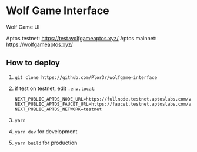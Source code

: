 # Wolf Game Interface

Wolf Game UI

Aptos testnet: https://test.wolfgameaptos.xyz/
Aptos mainnet: https://wolfgameaptos.xyz/

## How to deploy

1. `git clone https://github.com/Plor3r/wolfgame-interface`
2. if test on testnet, edit `.env.local`:

    ```env
    NEXT_PUBLIC_APTOS_NODE_URL=https://fullnode.testnet.aptoslabs.com/v1/
    NEXT_PUBLIC_APTOS_FAUCET_URL=https://faucet.testnet.aptoslabs.com/v1/
    NEXT_PUBLIC_APTOS_NETWORK=testnet
    ```

3. `yarn`
4. `yarn dev` for development
5. `yarn build` for production
